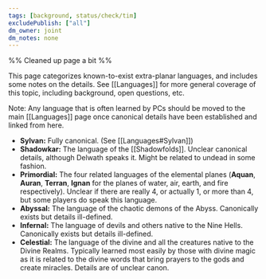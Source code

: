 ```yaml
---
tags: [background, status/check/tim]
excludePublish: ["all"]
dm_owner: joint
dm_notes: none
---
```


%% Cleaned up page a bit %%

This page categorizes known-to-exist extra-planar languages, and includes some notes on the details. See [[Languages]] for more general coverage of this topic, including background, open questions, etc.

Note: Any language that is often learned by PCs should be moved to the main [[Languages]] page once canonical details have been established and linked from here.

   * **Sylvan:** Fully canonical. (See [[Languages#Sylvan]])
   * **Shadowkar:** The language of the [[Shadowfolds]]. Unclear canonical details, although Delwath speaks it. Might be related to undead in some fashion.
   * **Primordial:** The four related languages of the elemental planes (**Aquan**, **Auran**, **Terran**, **Ignan** for the planes of water, air, earth, and fire respectively). Unclear if there are really 4, or actually 1, or more than 4, but some players do speak this language. 
   * **Abyssal:**  The language of the chaotic demons of the Abyss. Canonically exists but details ill-defined.
   * **Infernal:** The language of devils and others native to the Nine Hells.  Canonically exists but details ill-defined.
   * **Celestial:** The language of the divine and all the creatures native to the Divine Realms. Typically learned most easily by those with divine magic as it is related to the divine words that bring prayers to the gods and create miracles. Details are of unclear canon.

